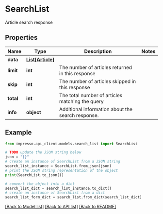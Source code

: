 # SearchList

Article search response

## Properties

Name | Type | Description | Notes
------------ | ------------- | ------------- | -------------
**data** | [**List[Article]**](Article.md) |  | 
**limit** | **int** | The number of articles returned in this response | 
**skip** | **int** | The number of articles skipped in this response | 
**total** | **int** | The total number of articles matching the query | 
**info** | **object** | Additional information about the search response. | 

## Example

```python
from impresso.api_client.models.search_list import SearchList

# TODO update the JSON string below
json = "{}"
# create an instance of SearchList from a JSON string
search_list_instance = SearchList.from_json(json)
# print the JSON string representation of the object
print(SearchList.to_json())

# convert the object into a dict
search_list_dict = search_list_instance.to_dict()
# create an instance of SearchList from a dict
search_list_form_dict = search_list.from_dict(search_list_dict)
```
[[Back to Model list]](../README.md#documentation-for-models) [[Back to API list]](../README.md#documentation-for-api-endpoints) [[Back to README]](../README.md)


